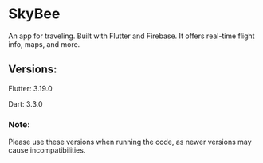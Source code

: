 # SkyBee

An app for traveling. Built with Flutter and Firebase. It offers real-time flight info, maps, and more.

## Versions:

Flutter: 3.19.0

Dart: 3.3.0

### Note: 
Please use these versions when running the code, as newer versions may cause incompatibilities.
